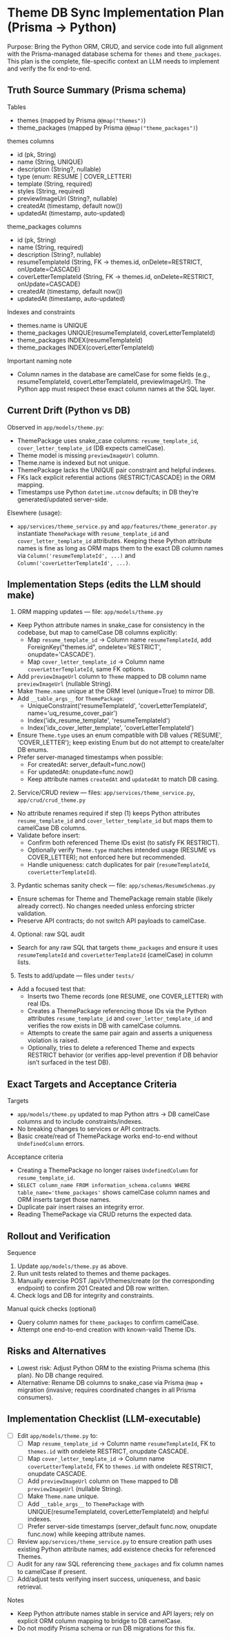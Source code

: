 # Theme DB Sync Implementation Plan (Prisma → Python)

Purpose: Bring the Python ORM, CRUD, and service code into full alignment with the Prisma-managed database schema for `themes` and `theme_packages`. This plan is the complete, file-specific context an LLM needs to implement and verify the fix end-to-end.

## Truth Source Summary (Prisma schema)

Tables
- themes (mapped by Prisma `@@map("themes")`)
- theme_packages (mapped by Prisma `@@map("theme_packages")`)

themes columns
- id (pk, String)
- name (String, UNIQUE)
- description (String?, nullable)
- type (enum: RESUME | COVER_LETTER)
- template (String, required)
- styles (String, required)
- previewImageUrl (String?, nullable)
- createdAt (timestamp, default now())
- updatedAt (timestamp, auto-updated)

theme_packages columns
- id (pk, String)
- name (String, required)
- description (String?, nullable)
- resumeTemplateId (String, FK → themes.id, onDelete=RESTRICT, onUpdate=CASCADE)
- coverLetterTemplateId (String, FK → themes.id, onDelete=RESTRICT, onUpdate=CASCADE)
- createdAt (timestamp, default now())
- updatedAt (timestamp, auto-updated)

Indexes and constraints
- themes.name is UNIQUE
- theme_packages UNIQUE(resumeTemplateId, coverLetterTemplateId)
- theme_packages INDEX(resumeTemplateId)
- theme_packages INDEX(coverLetterTemplateId)

Important naming note
- Column names in the database are camelCase for some fields (e.g., resumeTemplateId, coverLetterTemplateId, previewImageUrl). The Python app must respect these exact column names at the SQL layer.

## Current Drift (Python vs DB)

Observed in `app/models/theme.py`:
- ThemePackage uses snake_case columns: `resume_template_id`, `cover_letter_template_id` (DB expects camelCase).
- Theme model is missing `previewImageUrl` column.
- Theme.name is indexed but not unique.
- ThemePackage lacks the UNIQUE pair constraint and helpful indexes.
- FKs lack explicit referential actions (RESTRICT/CASCADE) in the ORM mapping.
- Timestamps use Python `datetime.utcnow` defaults; in DB they’re generated/updated server-side.

Elsewhere (usage):
- `app/services/theme_service.py` and `app/features/theme_generator.py` instantiate `ThemePackage` with `resume_template_id` and `cover_letter_template_id` attributes. Keeping these Python attribute names is fine as long as ORM maps them to the exact DB column names via `Column('resumeTemplateId', ...)` and `Column('coverLetterTemplateId', ...)`.

## Implementation Steps (edits the LLM should make)

1) ORM mapping updates — file: `app/models/theme.py`
- Keep Python attribute names in snake_case for consistency in the codebase, but map to camelCase DB columns explicitly:
  - Map `resume_template_id` → Column name `resumeTemplateId`, add ForeignKey("themes.id", ondelete='RESTRICT', onupdate='CASCADE').
  - Map `cover_letter_template_id` → Column name `coverLetterTemplateId`, same FK options.
- Add `previewImageUrl` column to `Theme` mapped to DB column name `previewImageUrl` (nullable String).
- Make `Theme.name` unique at the ORM level (unique=True) to mirror DB.
- Add `__table_args__` for `ThemePackage`:
  - UniqueConstraint('resumeTemplateId', 'coverLetterTemplateId', name='uq_resume_cover_pair')
  - Index('idx_resume_template', 'resumeTemplateId')
  - Index('idx_cover_letter_template', 'coverLetterTemplateId')
- Ensure `Theme.type` uses an enum compatible with DB values ('RESUME', 'COVER_LETTER'); keep existing Enum but do not attempt to create/alter DB enums.
- Prefer server-managed timestamps when possible:
  - For createdAt: server_default=func.now()
  - For updatedAt: onupdate=func.now()
  - Keep attribute names `createdAt` and `updatedAt` to match DB casing.

2) Service/CRUD review — files: `app/services/theme_service.py`, `app/crud/crud_theme.py`
- No attribute renames required if step (1) keeps Python attributes `resume_template_id` and `cover_letter_template_id` but maps them to camelCase DB columns.
- Validate before insert:
  - Confirm both referenced Theme IDs exist (to satisfy FK RESTRICT).
  - Optionally verify `Theme.type` matches intended usage (RESUME vs COVER_LETTER); not enforced here but recommended.
  - Handle uniqueness: catch duplicates for pair (`resumeTemplateId`, `coverLetterTemplateId`).

3) Pydantic schemas sanity check — file: `app/schemas/ResumeSchemas.py`
- Ensure schemas for Theme and ThemePackage remain stable (likely already correct). No changes needed unless enforcing stricter validation.
- Preserve API contracts; do not switch API payloads to camelCase.

4) Optional: raw SQL audit
- Search for any raw SQL that targets `theme_packages` and ensure it uses `resumeTemplateId` and `coverLetterTemplateId` (camelCase) in column lists.

5) Tests to add/update — files under `tests/`
- Add a focused test that:
  - Inserts two Theme records (one RESUME, one COVER_LETTER) with real IDs.
  - Creates a ThemePackage referencing those IDs via the Python attributes `resume_template_id` and `cover_letter_template_id` and verifies the row exists in DB with camelCase columns.
  - Attempts to create the same pair again and asserts a uniqueness violation is raised.
  - Optionally, tries to delete a referenced Theme and expects RESTRICT behavior (or verifies app-level prevention if DB behavior isn’t surfaced in the test DB).

## Exact Targets and Acceptance Criteria

Targets
- `app/models/theme.py` updated to map Python attrs → DB camelCase columns and to include constraints/indexes.
- No breaking changes to services or API contracts.
- Basic create/read of ThemePackage works end-to-end without `UndefinedColumn` errors.

Acceptance criteria
- Creating a ThemePackage no longer raises `UndefinedColumn` for `resume_template_id`.
- `SELECT column_name FROM information_schema.columns WHERE table_name='theme_packages'` shows camelCase column names and ORM inserts target those names.
- Duplicate pair insert raises an integrity error.
- Reading ThemePackage via CRUD returns the expected data.

## Rollout and Verification

Sequence
1) Update `app/models/theme.py` as above.
2) Run unit tests related to themes and theme packages.
3) Manually exercise POST /api/v1/themes/create (or the corresponding endpoint) to confirm 201 Created and DB row written.
4) Check logs and DB for integrity and constraints.

Manual quick checks (optional)
- Query column names for `theme_packages` to confirm camelCase.
- Attempt one end-to-end creation with known-valid Theme IDs.

## Risks and Alternatives

- Lowest risk: Adjust Python ORM to the existing Prisma schema (this plan). No DB change required.
- Alternative: Rename DB columns to snake_case via Prisma `@map` + migration (invasive; requires coordinated changes in all Prisma consumers).

## Implementation Checklist (LLM-executable)

- [ ] Edit `app/models/theme.py` to:
  - [ ] Map `resume_template_id` → Column name `resumeTemplateId`, FK to `themes.id` with ondelete RESTRICT, onupdate CASCADE.
  - [ ] Map `cover_letter_template_id` → Column name `coverLetterTemplateId`, FK to `themes.id` with ondelete RESTRICT, onupdate CASCADE.
  - [ ] Add `previewImageUrl` column on `Theme` mapped to DB `previewImageUrl` (nullable String).
  - [ ] Make `Theme.name` unique.
  - [ ] Add `__table_args__` to `ThemePackage` with UNIQUE(resumeTemplateId, coverLetterTemplateId) and helpful indexes.
  - [ ] Prefer server-side timestamps (server_default func.now, onupdate func.now) while keeping attribute names.
- [ ] Review `app/services/theme_service.py` to ensure creation path uses existing Python attribute names; add existence checks for referenced Themes.
- [ ] Audit for any raw SQL referencing `theme_packages` and fix column names to camelCase if present.
- [ ] Add/adjust tests verifying insert success, uniqueness, and basic retrieval.

Notes
- Keep Python attribute names stable in service and API layers; rely on explicit ORM column mapping to bridge to DB camelCase.
- Do not modify Prisma schema or run DB migrations for this fix.

